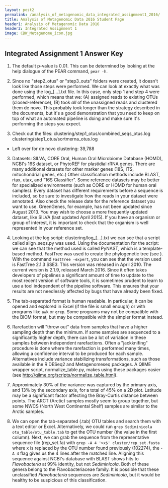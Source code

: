 ```yaml
---
layout: post2
permalink: /analysis_of_metagenomic_data_integrated_assignment1_2016/
title: Analysis of Metagenomic Data 2016 Student Page
header1: Analysis of Metagenomic Data 2016
header2: Integrated Assignment 1
image: CBW_Metagenome_icon.jpg
---
```


Integrated Assignment 1 Answer Key
----------------------------------

1) The default p-value is 0.01. This can be determined by looking at the help dialogue of the PEAR command, `pear -h`.

2) Since no "step2_otus" or "step3_outs" folders were created, it doesn't look like those steps were performed. We can look at exactly what was done using the log_[...].txt file. In this case, only step 1 and step 4 were performed, which means that we: (A) assigned reads to existing OTUs (closed-reference), (B) took *all* of the unassigned reads and clustered them de novo. This probably took longer than the strategy described in the documents, but it's a good demonstration that you need to keep on top of what an automated pipeline is doing and make sure it's performing the steps you expect.  

3) Check out the files: 
clustering/step1_otus/combined_seqs_otus.log
clustering/step1_otus/sortmerna_otus.log 
- Left over for de novo clustering: 39,788

3) Datasets: SILVA, CORE Oral, Human Oral Microbiome Database (HOMD), NCBI's 16S dataset, or PhytoREF for plastidial rRNA genes. There are many additional datasets for other marker genes (18S, ITS, mitochondrial genes, etc.) Other classification methods include BLAST, rtax, utax, and "16S Classifier". Some reference datasets may be better for specialized environments (such as CORE or HOMD for human oral samples). Every dataset has different requirements before a sequence is included, so be sure to investigate how the reads in your dataset were annotated. Also check the release date for the reference dataset you want to use. GreenGenes, for example, has not been updated since August 2013. You may wish to choose a more frequently updated dataset, like SILVA (last updated April 2015). If you have an organism or group of interest, it is important to check that the organism is well represented in your reference set.

4) Looking at the log script: clustering/log_[...].txt we can see that a script called align_seqs.py was used. Using the documentation for the script: [](http://qiime.org/scripts/align_seqs.html) we can see that the method used is called PyNAST, which is a template-based method. 
FastTree was used to create the phylogenetic tree (see [](http://qiime.org/scripts/make_phylogeny.html)). With the command `FastTree -expert`, you can see that the version used is FastTree 2.1.3 SSE3. This version was released in April 2010. The current version is 2.1.9, released March 2016. Since it often takes developers of pipelines a significant amount of time to update to the most recent version of software tools, it is sometimes prudent to learn to use a tool independent of the pipeline software. This ensures that your results are not needlessly affected by bugs that have already been fixed.

5) The tab-separated format is human readable. In particular, it can be opened and explored in Excel (if the file is small enough) or with programs like `awk` or `grep`. Some programs may not be compatible with the BIOM format, but may be compatible with the simpler format instead.

6) Rarefaction will "throw out" data from samples that have a higher sampling depth than the minimum. If some samples are sequenced to a significantly higher depth, there can be a lot of variation in these samples between independent rarefactions. Often a "jackknifing" procedure is done where the rarefaction is performed many times, allowing a confidence interval to be produced for each sample. Alternatives include variance stabilizing transformations, such as those available in the R DESeq2 and Metagenomeseq packages. A QIIME wrapper script, normalize\_table.py, makes using these packages easier (see <http://qiime.org/scripts/normalize_table.html>).

7) Approximately 30% of the variance was captured by the primary axis, and 13% by the secondary axis, for a total of 45% on a 2D plot. Latitude may be a significant factor affecting the Bray-Curtis distance between points. The ARCT (Arctic) samples mostly seem to group together, but some NWCS (North West Continental Shelf) samples are similar to the Arctic samples.

8) We can open the tab-separated (.tab) OTU tables and search them with a text editor or Excel. Alternatively, we could run `grep Sediminicola otu_table/otu_table.tab` to get the OTU number (the value in the first column). Next, we can grab the sequence from the representative sequence file (rep\_set.fa) with `grep -A 4 '>x$' cluster/rep_set.fasta` where x is replaced by the OTU number found previously (102274), the `-A 4` flag gives us the 4 lines after the matched line. Aligning this sequence against NCBI's database with BLAST shows hits to *Flavobacteria* at 99% identity, but not *Sediminicola*. Both of these genera belong to the Flavobacteriaceae family. It is possible that these unclassified *Flavobacteria* sequences are *Sediminicola*, but it would be healthy to be suspicious of this classification.
